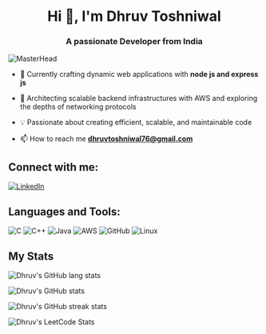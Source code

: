 
<h1 align="center">Hi 👋, I'm Dhruv Toshniwal</h1>
<h3 align="center">A passionate Developer from India</h3>

![MasterHead](https://user-images.githubusercontent.com/10498744/210012254-234538ff-d198-48aa-8964-37e6fd45d227.gif)


- 🔭 Currently crafting dynamic web applications with **node js and express js**

- 🌱 Architecting scalable backend infrastructures with AWS and exploring the depths of networking protocols
  
- 💡 Passionate about creating efficient, scalable, and maintainable code

- 📫 How to reach me **dhruvtoshniwal76@gmail.com**

## Connect with me:

[![LinkedIn](https://img.shields.io/badge/LinkedIn-0077B5?style=for-the-badge&logo=linkedin&logoColor=white)](https://www.linkedin.com/in/toshniwaldo/) 


## Languages and Tools:
![C](https://img.shields.io/badge/C-00599C?style=for-the-badge&logo=c&logoColor=white) 
![C++](https://img.shields.io/badge/C%2B%2B-00599C?style=for-the-badge&logo=c%2B%2B&logoColor=white) 
![Java](https://img.shields.io/badge/Java-ED8B00?style=for-the-badge&logo=openjdk&logoColor=white) 
![AWS](https://img.shields.io/badge/Amazon_AWS-232F3E?style=for-the-badge&logo=amazon-aws&logoColor=white)
![GitHub](https://img.shields.io/badge/GitHub-100000?style=for-the-badge&logo=github&logoColor=white)
![Linux](https://img.shields.io/badge/Linux-FCC624?style=for-the-badge&logo=linux&logoColor=black)


## My Stats

![Dhruv's GitHub lang stats](https://github-readme-stats.vercel.app/api/top-langs?username=toshniwaldo&show_icons=true&locale=en&layout=compact&theme=algolia)

![Dhruv's GitHub stats](https://github-readme-stats.vercel.app/api?username=toshniwaldo&show_icons=true&theme=algolia)

![Dhruv's GitHub streak stats](https://github-readme-streak-stats.herokuapp.com/?user=toshniwaldo&theme=algolia)

![Dhruv's LeetCode Stats](https://leetcard.jacoblin.cool/toshniwaldo?theme=algolia)

